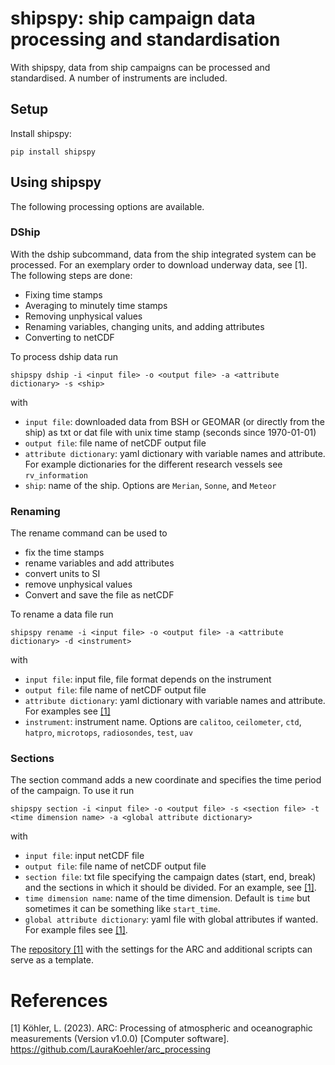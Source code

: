 # shipspy: ship campaign data processing and standardisation

With shipspy, data from ship campaigns can be processed and standardised. A number of instruments are included.

## Setup

Install shipspy:

```
pip install shipspy
```
## Using shipspy

The following processing options are available.

### DShip

With the dship subcommand, data from the ship integrated system can be processed. For an exemplary order to download underway data, see [1]. The following steps are done:
* Fixing time stamps 
* Averaging to minutely time stamps
* Removing unphysical values
* Renaming variables, changing units, and adding attributes
* Converting to netCDF

To process dship data run
```
shipspy dship -i <input file> -o <output file> -a <attribute dictionary> -s <ship>
```
with
* `input file`: downloaded data from BSH or GEOMAR (or directly from the ship) as txt or dat file with unix time stamp (seconds since 1970-01-01)
* `output file`: file name of netCDF output file
* `attribute dictionary`: yaml dictionary with variable names and attribute. For example dictionaries for the different research vessels see `rv_information` 
* `ship`: name of the ship. Options are `Merian`, `Sonne`, and `Meteor`

### Renaming

The rename command can be used to 
* fix the time stamps
* rename variables and add attributes
* convert units to SI
* remove unphysical values
* Convert and save the file as netCDF

To rename a data file run
```
shipspy rename -i <input file> -o <output file> -a <attribute dictionary> -d <instrument>
```
with 
* `input file`: input file, file format depends on the instrument
* `output file`: file name of netCDF output file
* `attribute dictionary`: yaml dictionary with variable names and attribute. For examples see [[1]](https://github.com/LauraKoehler/arc_processing)
* `instrument`: instrument name. Options are `calitoo`, `ceilometer`, `ctd`, `hatpro`, `microtops`, `radiosondes`, `test`, `uav`

### Sections

The section command adds a new coordinate and specifies the time period of the campaign. To use it run
```
shipspy section -i <input file> -o <output file> -s <section file> -t <time dimension name> -a <global attribute dictionary>
```
with
* `input file`: input netCDF file
* `output file`: file name of netCDF output file
* `section file`: txt file specifying the campaign dates (start, end, break) and the sections in which it should be divided. For an example, see [[1]](https://github.com/LauraKoehler/arc_processing).
* `time dimension name`: name of the time dimension. Default is `time` but sometimes it can be something like `start_time`.
* `global attribute dictionary`: yaml file with global attributes if wanted. For example files see [[1]](https://github.com/LauraKoehler/arc_processing).

The [repository [1]](https://github.com/LauraKoehler/arc_processing) with the settings for the ARC and additional scripts can serve as a template.

# References
[1] Köhler, L. (2023). ARC: Processing of atmospheric and oceanographic measurements (Version v1.0.0) [Computer software]. https://github.com/LauraKoehler/arc_processing
